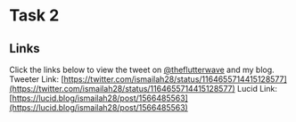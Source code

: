 # Task 2

## Links
Click the links below to view the tweet on [@theflutterwave](https://www.twitter.com/theflutterwave) and my blog.
Tweeter Link: [https://twitter.com/ismailah28/status/1164655714415128577](https://twitter.com/ismailah28/status/1164655714415128577)
Lucid Link: [https://lucid.blog/ismailah28/post/1566485563](https://lucid.blog/ismailah28/post/1566485563)